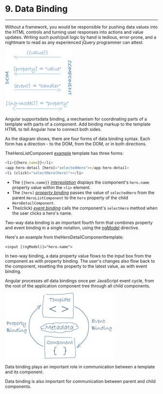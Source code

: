 # 9. Data Binding

---

Without a framework, you would be responsible for pushing data values into the HTML controls and turning user responses into actions and value updates. Writing such push/pull logic by hand is tedious, error-prone, and a nightmare to read as any experienced jQuery programmer can attest.

![Data Binding](media/AngularJS_9.-Data-Binding-image1.png)

Angular supportsdata binding, a mechanism for coordinating parts of a template with parts of a component. Add binding markup to the template HTML to tell Angular how to connect both sides.

As the diagram shows, there are four forms of data binding syntax. Each form has a direction - to the DOM, from the DOM, or in both directions.

TheHeroListComponent [example](https://angular.io/guide/architecture#templates) template has three forms:

```js
<li>{{hero.name}}</li>
<app-hero-detail [hero]="selectedHero"></app-hero-detail>
<li (click)="selectHero(hero)"></li>
```

- The `{{hero.name}}` [*interpolation*](https://angular.io/guide/displaying-data#interpolation) displays the component's `hero.name` property value within the `<li>` element.
- The `[hero]` [*property binding*](https://angular.io/guide/template-syntax#property-binding) passes the value of `selectedHero` from the parent `HeroListComponent` to the `hero` property of the child `HeroDetailComponent`.
- The(click) [*event binding*](https://angular.io/guide/user-input#click) calls the component's `selectHero` method when the user clicks a hero's name.

Two-way data binding is an important fourth form that combines property and event binding in a single notation, using the [ngModel](https://angular.io/api/forms/NgModel) directive.

Here's an example from theHeroDetailComponenttemplate:

`<input [(ngModel)]="hero.name">`

In two-way binding, a data property value flows to the input box from the component as with property binding. The user's changes also flow back to the component, resetting the property to the latest value, as with event binding.

Angular processes *all* data bindings once per JavaScript event cycle, from the root of the application component tree through all child components.

![Data Binding](media/AngularJS_9.-Data-Binding-image2.png)

Data binding plays an important role in communication between a template and its component.

Data binding is also important for communication between parent and child components.

